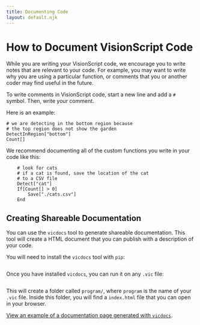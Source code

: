 ```yaml
---
title: Documenting Code
layout: default.njk
---
```


# How to Document VisionScript Code

While you are writing your VisionScript code, we encourage you to write notes that are relevant to your code. For example, you may want to write why you are using a particular function, or comments that you or another coder may find useful in the future.

To write comments in VisionScript code, start a new line and add a `#` symbol. Then, write your comment.

Here is an example:

```Load["./garden.jpg"]
# we are detecting in the bottom region because
# the top region does not show the garden
DetectInRegion["bottom"]
Count[]
```
We recommend documenting all of the custom functions you write in your code like this:

```Make rundetection[]
    # look for cats
    # if a cat is found, save the location of the cat
    # to a CSV file
    Detect["cat"]
    If[Count[] > 0]
        Save["./cats.csv"]
    End
```
## Creating Shareable Documentation

You can use the `vicdocs` tool to generate shareable documentation. This tool will create a HTML document that you can publish with a description of your code.

You will need to install the `vicdocs` tool with `pip`:

```pip install vicdocs
```
Once you have installed `vicdocs`, you can run it on any `.vic` file:

```vicdocs program.vic
```
This will create a folder called `program/`, where `program` is the name of your `.vic` file. Inside this folder, you will find a `index.html` file that you can open in your browser.

[View an example of a documentation page generated with `vicdocs`](https://visionscript.org/vicdocs-example/).